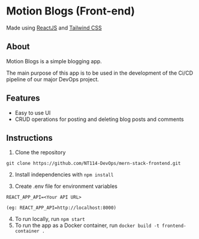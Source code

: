 # Motion Blogs (Front-end)
Made using [ReactJS](https://react.dev/) and [Tailwind CSS](https://tailwindcss.com/)

## About
Motion Blogs is a simple blogging app.

The main purpose of this app is to be used in the development of the Ci/CD pipeline of our major DevOps project.

## Features
+ Easy to use UI
+ CRUD operations for posting and deleting blog posts and comments

## Instructions
1. Clone the repository
```
git clone https://github.com/NT114-DevOps/mern-stack-frontend.git
```

2. Install independencies with `npm install`

3. Create .env file for environment variables
```
REACT_APP_API=<Your API URL>

(eg: REACT_APP_API=http://localhost:8000)
```

4. To run locally, run `npm start`
5. To run the app as a Docker container, run `docker build -t frontend-container .`
